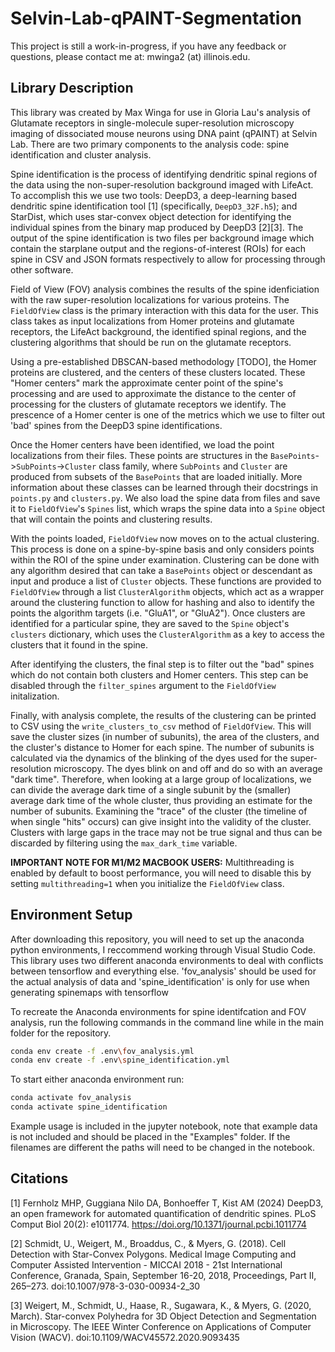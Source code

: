 # Selvin-Lab-qPAINT-Segmentation
This project is still a work-in-progress, if you have any feedback or questions, please contact me at: mwinga2 (at) illinois.edu. 

## Library Description ##
This library was created by Max Winga for use in Gloria Lau's analysis of Glutamate receptors in single-molecule super-resolution microscopy imaging of dissociated mouse neurons using DNA paint (qPAINT) at Selvin Lab. There are two primary components to the analysis code: spine identification and cluster analysis.

Spine identification is the process of identifying dendritic spinal regions of the data using the non-super-resolution background imaged with LifeAct. To accomplish this we use two tools: DeepD3, a deep-learning based dendritic spine identification tool [1] (specifically, `DeepD3_32F.h5`); and StarDist, which uses star-convex object detection for identifying the individual spines from the binary map produced by DeepD3 [2][3]. The output of the spine identification is two files per background image which contain the starplane output and the regions-of-interest (ROIs) for each spine in CSV and JSON formats respectively to allow for processing through other software.

Field of View (FOV) analysis combines the results of the spine idenficiation with the raw super-resolution localizations for various proteins. The `FieldOfView` class is the primary interaction with this data for the user. This class takes as input localizations from Homer proteins and glutamate receptors, the LifeAct background, the identified spinal regions, and the clustering algorithms that should be run on the glutamate receptors. 

Using a pre-established DBSCAN-based methodology [TODO], the Homer proteins are clustered, and the centers of these clusters located. These "Homer centers" mark the approximate center point of the spine's processing and are used to approximate the distance to the center of processing for the clusters of glutamate receptors we identify. The prescence of a Homer center is one of the metrics which we use to filter out 'bad' spines from the DeepD3 spine identifications.

Once the Homer centers have been identified, we load the point localizations from their files. These points are structures in the `BasePoints`->`SubPoints`->`Cluster` class family, where `SubPoints` and `Cluster` are produced from subsets of the `BasePoints` that are loaded initially. More information about these classes can be learned through their docstrings in `points.py` and `clusters.py`. We also load the spine data from files and save it to `FieldOfView`'s `Spines` list, which wraps the spine data into a `Spine` object that will contain the points and clustering results.

With the points loaded, `FieldOfView` now moves on to the actual clustering. This process is done on a spine-by-spine basis and only considers points within the ROI of the spine under examination. Clustering can be done with any algorithm desired that can take a `BasePoints` object or descendant as input and produce a list of `Cluster` objects. These functions are provided to `FieldOfView` through a list `ClusterAlgorithm` objects, which act as a wrapper around the clustering function to allow for hashing and also to identify the points the algorithm targets (i.e. "GluA1", or "GluA2"). Once clusters are identified for a particular spine, they are saved to the `Spine` object's `clusters` dictionary, which uses the `ClusterAlgorithm` as a key to access the clusters that it found in the spine.

After identifying the clusters, the final step is to filter out the "bad" spines which do not contain both clusters and Homer centers. This step can be disabled through the `filter_spines` argument to the `FieldOfView` initalization.

Finally, with analysis complete, the results of the clustering can be printed to CSV using the `write_clusters_to_csv` method of `FieldOfView`. This will save the cluster sizes (in number of subunits), the area of the clusters, and the cluster's distance to Homer for each spine. The number of subunits is calculated via the dynamics of the blinking of the dyes used for the super-resolution microscopy. The dyes blink on and off and do so with an average "dark time". Therefore, when looking at a large group of localizations, we can divide the average dark time of a single subunit by the (smaller) average dark time of the whole cluster, thus providing an estimate for the number of subunits. Examining the "trace" of the cluster (the timeline of when single "hits" occurs) can give insight into the validity of the cluster. Clusters with large gaps in the trace may not be true signal and thus can be discarded by filtering using the `max_dark_time` variable. 

**IMPORTANT NOTE FOR M1/M2 MACBOOK USERS:**
Multithreading is enabled by default to boost performance, you will need to disable this by setting `multithreading=1` when you initialize the `FieldOfView` class.

## Environment Setup ##
After downloading this repository, you will need to set up the anaconda python environments, I reccommend working through Visual Studio Code. This library uses two different anaconda environments to deal with conflicts between tensorflow and everything else. 'fov_analysis' should be used for the actual analysis of data and 'spine_identification' is only for use when generating spinemaps with tensorflow  

To recreate the Anaconda environments for spine identifcation and FOV analysis, run the following commands in the command line while in the main folder for the repository.

```bash
conda env create -f .env\fov_analysis.yml
conda env create -f .env\spine_identification.yml
```

To start either anaconda environment run:
```bash
conda activate fov_analysis
conda activate spine_identification
```

Example usage is included in the jupyter notebook, note that example data is not included and should be placed in the "Examples" folder. If the filenames are different the paths will need to be changed in the notebook.

## Citations ##
[1] Fernholz MHP, Guggiana Nilo DA, Bonhoeffer T, Kist AM (2024) DeepD3, an open framework for automated quantification of dendritic spines. PLoS Comput Biol 20(2): e1011774. https://doi.org/10.1371/journal.pcbi.1011774

[2] Schmidt, U., Weigert, M., Broaddus, C., & Myers, G. (2018). Cell Detection with Star-Convex Polygons. Medical Image Computing and Computer Assisted Intervention - MICCAI 2018 - 21st International Conference, Granada, Spain, September 16-20, 2018, Proceedings, Part II, 265–273. doi:10.1007/978-3-030-00934-2_30 

[3] Weigert, M., Schmidt, U., Haase, R., Sugawara, K., & Myers, G. (2020, March). Star-convex Polyhedra for 3D Object Detection and Segmentation in Microscopy. The IEEE Winter Conference on Applications of Computer Vision (WACV). doi:10.1109/WACV45572.2020.9093435 